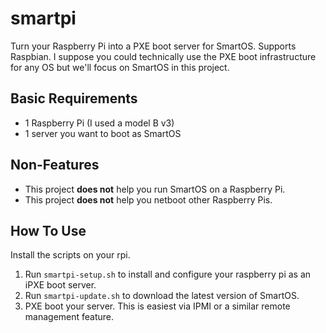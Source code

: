 # smartpi

Turn your Raspberry Pi into a PXE boot server for SmartOS. Supports Raspbian. I suppose you could technically use the PXE boot infrastructure for any OS but we'll focus on SmartOS in this project.

## Basic Requirements

- 1 Raspberry Pi (I used a model B v3)
- 1 server you want to boot as SmartOS

## Non-Features

- This project **does not** help you run SmartOS on a Raspberry Pi.
- This project **does not** help you netboot other Raspberry Pis.

## How To Use

Install the scripts on your rpi.

1. Run `smartpi-setup.sh` to install and configure your raspberry pi as an iPXE boot server.
2. Run `smartpi-update.sh` to download the latest version of SmartOS.
3. PXE boot your server. This is easiest via IPMI or a similar remote management feature.

